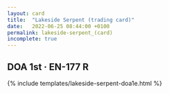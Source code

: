 ```yaml
---
layout: card
title:  "Lakeside Serpent (trading card)"
date:   2022-06-25 08:44:00 +0100
permalink: lakeside-serpent_(card)
incomplete: true
---
```


## DOA 1st &middot; EN-177 R

{% include templates/lakeside-serpent-doa1e.html %}
